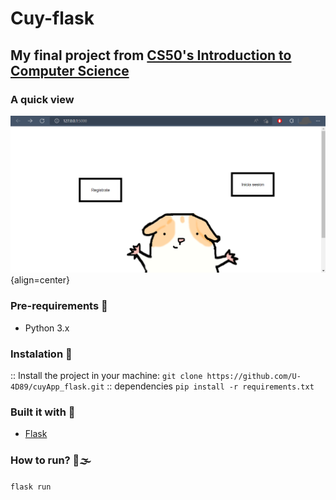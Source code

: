 # Cuy-flask
My final project from [CS50's Introduction to Computer Science](https://www.edx.org/es/course/introduction-computer-science-harvardx-cs50x)
---

### A quick view
![Homepage](photos/readme/cuymmunity1.png "homepage") {align=center}

### Pre-requirements 📝
- Python 3.x

### Instalation 🔧
 :: Install the project in your machine:
    ```git clone https://github.com/U-4D89/cuyApp_flask.git```
 :: dependencies
    ```pip install -r requirements.txt```

### Built it with 🔨
- [Flask](https://flask.palletsprojects.com/en/2.0.x/)

### How to run? 🚗🌫
 ```flask run```
